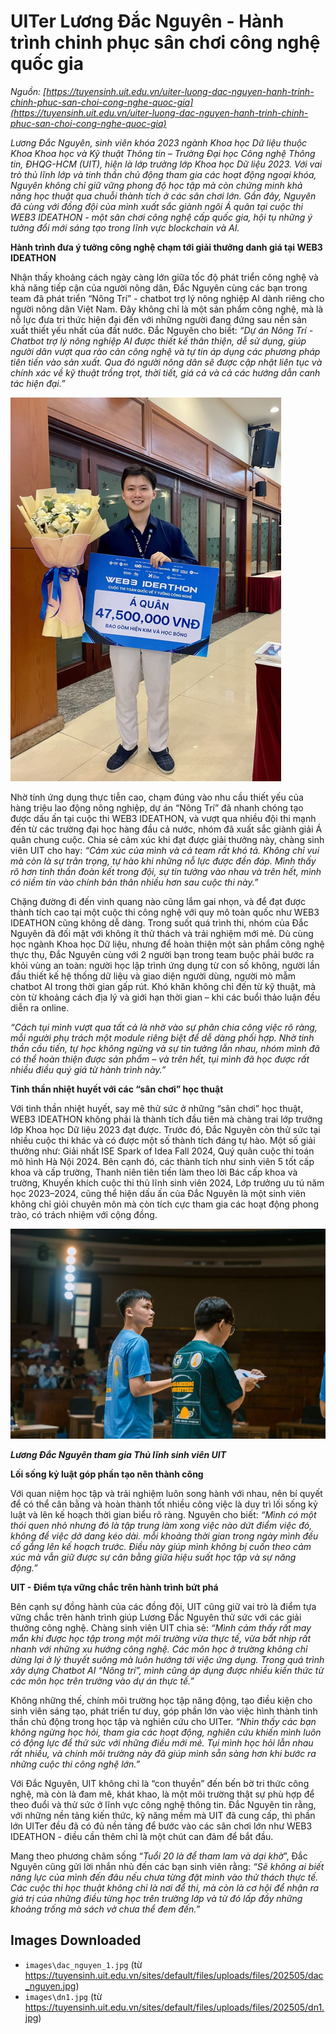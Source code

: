 # UITer Lương Đắc Nguyên - Hành trình chinh phục sân chơi công nghệ quốc gia

_Nguồn: [https://tuyensinh.uit.edu.vn/uiter-luong-dac-nguyen-hanh-trinh-chinh-phuc-san-choi-cong-nghe-quoc-gia](https://tuyensinh.uit.edu.vn/uiter-luong-dac-nguyen-hanh-trinh-chinh-phuc-san-choi-cong-nghe-quoc-gia)_

*Lương Đắc Nguyên, sinh viên khóa 2023 ngành Khoa học Dữ liệu thuộc Khoa Khoa học và Kỹ thuật Thông tin – Trường Đại học Công nghệ Thông tin, ĐHQG-HCM (UIT), hiện là lớp trưởng lớp Khoa học Dữ liệu 2023. Với vai trò thủ lĩnh lớp và tinh thần chủ động tham gia các hoạt động ngoại khóa, Nguyên không chỉ giữ vững phong độ học tập mà còn chứng minh khả năng học thuật qua chuỗi thành tích ở các sân chơi lớn. Gần đây, Nguyên đã cùng với đồng đội của mình xuất sắc giành ngôi Á quân tại cuộc thi WEB3 IDEATHON - một sân chơi công nghệ cấp quốc gia, hội tụ những ý tưởng đổi mới sáng tạo trong lĩnh vực blockchain và AI.*

**Hành trình đưa ý tưởng công nghệ chạm tới giải thưởng danh giá tại WEB3 IDEATHON**

Nhận thấy khoảng cách ngày càng lớn giữa tốc độ phát triển công nghệ và khả năng tiếp cận của người nông dân, Đắc Nguyên cùng các bạn trong team đã phát triển “Nông Trí” - chatbot trợ lý nông nghiệp AI dành riêng cho người nông dân Việt Nam. Đây không chỉ là một sản phẩm công nghệ, mà là nỗ lực đưa tri thức hiện đại đến với những người đang đứng sau nền sản xuất thiết yếu nhất của đất nước. Đắc Nguyên cho biết: *“Dự án Nông Trí - Chatbot trợ lý nông nghiệp AI được thiết kế thân thiện, dễ sử dụng, giúp người dân vượt qua rào cản công nghệ và tự tin áp dụng các phương pháp tiên tiến vào sản xuất. Qua đó người nông dân sẽ được cập nhật liên tục và chính xác về kỹ thuật trồng trọt, thời tiết, giá cả và cả các hướng dẫn canh tác hiện đại.”*

![](images\dac_nguyen_1.jpg)

Nhờ tính ứng dụng thực tiễn cao, chạm đúng vào nhu cầu thiết yếu của hàng triệu lao động nông nghiệp, dự án “Nông Trí” đã nhanh chóng tạo được dấu ấn tại cuộc thi WEB3 IDEATHON, và vượt qua nhiều đội thi mạnh đến từ các trường đại học hàng đầu cả nước, nhóm đã xuất sắc giành giải Á quân chung cuộc. Chia sẻ cảm xúc khi đạt được giải thưởng này, chàng sinh viên UIT cho hay: *“Cảm xúc của mình và cả team rất khó tả. Không chỉ vui mà còn là sự trân trọng, tự hào khi những nỗ lực được đền đáp. Mình thấy rõ hơn tinh thần đoàn kết trong đội, sự tin tưởng vào nhau và trên hết, mình có niềm tin vào chính bản thân nhiều hơn sau cuộc thi này.”*

Chặng đường đi đến vinh quang nào cũng lắm gai nhọn, và để đạt được thành tích cao tại một cuộc thi công nghệ với quy mô toàn quốc như WEB3 IDEATHON cũng không dễ dàng. Trong suốt quá trình thi, nhóm của Đắc Nguyên đã đối mặt với không ít thử thách và trải nghiệm mới mẻ. Dù cùng học ngành Khoa học Dữ liệu, nhưng để hoàn thiện một sản phẩm công nghệ thực thụ, Đắc Nguyên cùng với 2 người bạn trong team buộc phải bước ra khỏi vùng an toàn: người học lập trình ứng dụng từ con số không, người lần đầu thiết kế hệ thống dữ liệu và giao diện người dùng, người mò mẫm chatbot AI trong thời gian gấp rút. Khó khăn không chỉ đến từ kỹ thuật, mà còn từ khoảng cách địa lý và giới hạn thời gian – khi các buổi thảo luận đều diễn ra online.

*“Cách tụi mình vượt qua tất cả là nhờ vào sự phân chia công việc rõ ràng, mỗi người phụ trách một module riêng biệt để dễ dàng phối hợp. Nhờ tinh thần cầu tiến, tự học không ngừng và sự tin tưởng lẫn nhau, nhóm mình đã có thể hoàn thiện được sản phẩm – và trên hết, tụi mình đã học được rất nhiều điều quý giá từ hành trình này.”*

**Tinh thần nhiệt huyết với các “sân chơi” học thuật**

Với tinh thần nhiệt huyết, say mê thử sức ở những “sân chơi” học thuật, WEB3 IDEATHON không phải là thành tích đầu tiên mà chàng trai lớp trưởng lớp Khoa học Dữ liệu 2023 đạt được. Trước đó, Đắc Nguyên còn thử sức tại nhiều cuộc thi khác và có được một số thành tích đáng tự hào. Một số giải thưởng như: Giải nhất ISE Spark of Idea Fall 2024, Quý quân cuộc thi toán mô hình Hà Nội 2024. Bên cạnh đó, các thành tích như sinh viên 5 tốt cấp khoa và cấp trường, Thanh niên tiên tiến làm theo lời Bác cấp khoa và trường, Khuyến khích cuộc thi thủ lĩnh sinh viên 2024, Lớp trưởng ưu tú năm học 2023–2024, cũng thể hiện dấu ấn của Đắc Nguyên là một sinh viên không chỉ giỏi chuyên môn mà còn tích cực tham gia các hoạt động phong trào, có trách nhiệm với cộng đồng.

![](images\dn1.jpg)

***Lương Đắc Nguyên tham gia Thủ lĩnh sinh viên UIT***

**Lối sống kỷ luật góp phần tạo nên thành công**

Với quan niệm học tập và trải nghiệm luôn song hành với nhau, nên bí quyết để có thể cân bằng và hoàn thành tốt nhiều công việc là duy trì lối sống kỷ luật và lên kế hoạch thời gian biểu rõ ràng. Nguyên cho biết: *“Mình có một thói quen nhỏ nhưng đó là tập trung làm xong việc nào dứt điểm việc đó, không để việc dở dang kéo dài. mỗi khoảng thời gian trong ngày mình đều cố gắng lên kế hoạch trước. Điều này giúp mình không bị cuốn theo cảm xúc mà vẫn giữ được sự cân bằng giữa hiệu suất học tập và sự năng động.”*

**UIT - Điểm tựa vững chắc trên hành trình bứt phá**

Bên cạnh sự đồng hành của các đồng đội, UIT cũng giữ vai trò là điểm tựa vững chắc trên hành trình giúp Lương Đắc Nguyên thử sức với các giải thưởng công nghệ. Chàng sinh viên UIT chia sẻ: *“Mình cảm thấy rất may mắn khi được học tập trong một môi trường vừa thực tế, vừa bắt nhịp rất nhanh với những xu hướng công nghệ. Các môn học ở trường không chỉ dừng lại ở lý thuyết suông mà luôn hướng tới việc ứng dụng. Trong quá trình xây dựng Chatbot AI “Nông trí”, mình cũng áp dụng được nhiều kiến thức từ các môn học trên trường vào dự án thực tế.”*

Không những thế, chính môi trường học tập năng động, tạo điều kiện cho sinh viên sáng tạo, phát triển tư duy, góp phần lớn vào việc hình thành tinh thần chủ động trong học tập và nghiên cứu cho UITer. *“Nhìn thấy các bạn không ngừng học hỏi, tham gia các hoạt động, nghiên cứu khiến mình luôn có động lực để thử sức với những điều mới mẻ. Tụi mình học hỏi lẫn nhau rất nhiều, và chính môi trường này đã giúp mình sẵn sàng hơn khi bước ra những cuộc thi công nghệ lớn.”*

Với Đắc Nguyên, UIT không chỉ là “con thuyền” đến bến bờ tri thức công nghệ, mà còn là đam mê, khát khao, là một môi trường thật sự phù hợp để theo đuổi và thử sức ở lĩnh vực công nghệ thông tin. Đắc Nguyên tin rằng, với những nền tảng kiến thức, kỹ năng mềm mà UIT đã cung cấp, thì phần lớn UITer đều đã có đủ nền tảng để bước vào các sân chơi lớn như WEB3 IDEATHON - điều cần thêm chỉ là một chút can đảm để bắt đầu.

Mang theo phương châm sống “*Tuổi 20 là để tham lam và dại khờ*”, Đắc Nguyên cũng gửi lời nhắn nhủ đến các bạn sinh viên rằng: *“Sẽ không ai biết năng lực của mình đến đâu nếu chưa từng đặt mình vào thử thách thực tế. Các cuộc thi học thuật không chỉ là nơi để thi, mà còn là cơ hội để nhận ra giá trị của những điều từng học trên trường lớp và từ đó lấp đầy những khoảng trống mà sách vở chưa thể đem đến.”*

## Images Downloaded

- `images\dac_nguyen_1.jpg` (từ https://tuyensinh.uit.edu.vn/sites/default/files/uploads/files/202505/dac_nguyen.jpg)
- `images\dn1.jpg` (từ https://tuyensinh.uit.edu.vn/sites/default/files/uploads/files/202505/dn1.jpg)
